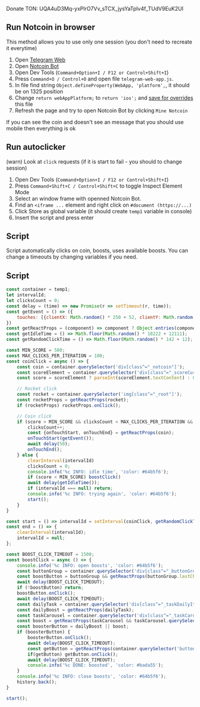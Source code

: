 Donate TON: UQA4uD3Mq-yxPlrO7Vv_sTCX_jysYaTplv4f_TUdV9EuK2UI

## Run Notcoin in browser
This method allows you to use only one session (you don't need to recreate it everytime)
1. Open [Telegram Web](https://web.telegram.org)
2. Open [Notcoin Bot](https://web.telegram.org/k/#@notcoin_bot)
3. Open Dev Tools (`Command+Option+I / F12 or Control+Shift+I`)
4. Press `Command+O / Control+O` and open file `telegram-web-app.js`.
5. In file find string `Object.defineProperty(WebApp, 'platform',`, it should be on 1325 position
6. Change `return webAppPlatform;` to `return 'ios';` and [save for overrides](https://senuravihanjayadeva.medium.com/local-overrides-in-chrome-devtools-f4a148de30c2#:~:text=Locate%20the%20file%20you%20want,overrides%E2%80%9D%20from%20the%20context%20menu.) this file
7. Refresh the page and try to open Notcoin Bot by clicking `Mine Notcoin`

If you can see the coin and doesn't see an message that you should use mobile then everything is ok

## Run autoclicker
(warn) Look at `click` requests (if it is start to fail - you should to change session)
1. Open Dev Tools (`Command+Option+I / F12 or Control+Shift+I`)
2. Press `Command+Shift+C / Control+Shift+C` to toggle Inspect Element Mode
3. Select an window frame with openned Notcoin Bot.
4. Find an `<iframe ...` element and right click on `#document (https://...)`
5. Click Store as global variable (it should create `temp1` variable in console)
6. Insert the script and press enter

## Script

Script automatically clicks on coin, boosts, uses available boosts. You can change a timeouts by changing variables if you need.

## Script

```javascript
const container = temp1;
let intervalId;
let clicksCount = 0;
const delay = (time) => new Promise(r => setTimeout(r, time));
const getEvent = () => ({
    touches: [{clientX: Math.random() * 250 + 52, clientY: Math.random() * 582 + 512}]
})
const getReactProps = (component) => component ? Object.entries(component).find(([key]) => key.startsWith("__reactProps$"))[1] : null;
const getIdleTime = () => Math.floor(Math.random() * 18222 + 12111);
const getRandomClickTime = () => Math.floor(Math.random() * 142 + 12);

const MIN_SCORE = 500;
const MAX_CLICKS_PER_ITERATION = 100;
const coinClick = async () => {
    const coin = container.querySelector('div[class^="_notcoin"]');
    const scoreElement = container.querySelector('div[class^="_scoreCurrent"]');
    const score = scoreElement ? parseInt(scoreElement.textContent) : 0;

    // Rocket click
    const rocket = container.querySelector('img[class^="_root"]');
    const rocketProps = getReactProps(rocket);
    if (rocketProps) rocketProps.onClick();

    // Coin click
    if (score > MIN_SCORE && clicksCount < MAX_CLICKS_PER_ITERATION && coin) {
        clicksCount++;
        const {onTouchStart, onTouchEnd} = getReactProps(coin);
        onTouchStart(getEvent());
        await delay(50);
        onTouchEnd();
    } else {
        clearInterval(intervalId)
        clicksCount = 0;
        console.info('%c INFO: idle time', 'color: #64b5f6');
        if (score < MIN_SCORE) boostClick()
        await delay(getIdleTime());
        if (intervalId === null) return;
        console.info('%c INFO: trying again', 'color: #64b5f6');
        start();
    }
}

const start = () => intervalId = setInterval(coinClick, getRandomClickTime());
const end = () => {
    clearInterval(intervalId);
    intervalId = null;
};

const BOOST_CLICK_TIMEOUT = 1500;
const boostClick = async () => {
    console.info('%c INFO: open boosts', 'color: #64b5f6');
    const buttonGroup = container.querySelector('div[class^="_buttonGroup"]');
    const boostButton = buttonGroup && getReactProps(buttonGroup.lastChild);
    await delay(BOOST_CLICK_TIMEOUT);
    if (!boostButton) return;
    boostButton.onClick();
    await delay(BOOST_CLICK_TIMEOUT);
    const dailyTask = container.querySelector('div[class^="_taskDailyItem"]:not([class*="_completed"])');
    const dailyBoost = getReactProps(dailyTask);
    const taskCarousel = container.querySelector('div[class^="_taskCarousel"][class*="_willChange"]');
    const boost = getReactProps(taskCarousel && taskCarousel.querySelector('div[class*="_rippleEffect"]'));
    const boosterButton = dailyBoost || boost;
    if (boosterButton) {
        boosterButton.onClick();
        await delay(BOOST_CLICK_TIMEOUT);
        const getButton = getReactProps(container.querySelector('button[class*="_typeBlue"]'));
        if(getButton) getButton.onClick();
        await delay(BOOST_CLICK_TIMEOUT);
        console.info('%c DONE: boosted', 'color: #bada55');
    }
    console.info('%c INFO: close boosts', 'color: #64b5f6');
    history.back();
}

start();
```